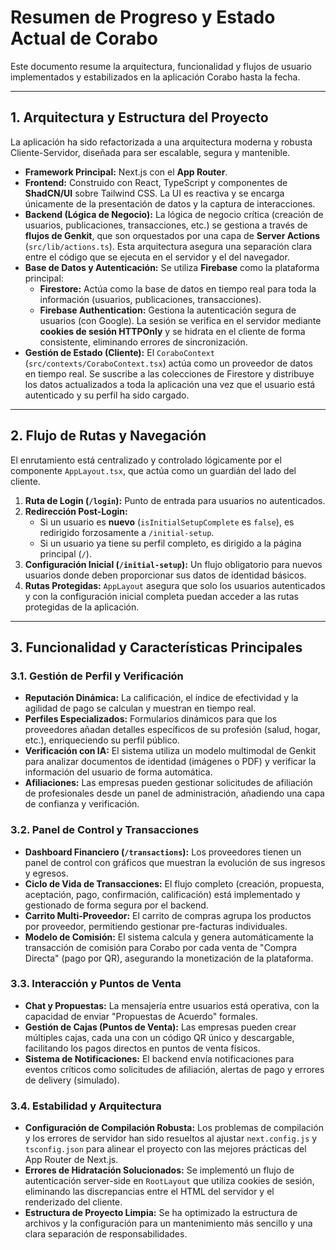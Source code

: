 # Resumen de Progreso y Estado Actual de Corabo

Este documento resume la arquitectura, funcionalidad y flujos de usuario implementados y estabilizados en la aplicación Corabo hasta la fecha.

---

## 1. Arquitectura y Estructura del Proyecto

La aplicación ha sido refactorizada a una arquitectura moderna y robusta Cliente-Servidor, diseñada para ser escalable, segura y mantenible.

-   **Framework Principal:** Next.js con el **App Router**.
-   **Frontend:** Construido con React, TypeScript y componentes de **ShadCN/UI** sobre Tailwind CSS. La UI es reactiva y se encarga únicamente de la presentación de datos y la captura de interacciones.
-   **Backend (Lógica de Negocio):** La lógica de negocio crítica (creación de usuarios, publicaciones, transacciones, etc.) se gestiona a través de **flujos de Genkit**, que son orquestados por una capa de **Server Actions** (`src/lib/actions.ts`). Esta arquitectura asegura una separación clara entre el código que se ejecuta en el servidor y el del navegador.
-   **Base de Datos y Autenticación:** Se utiliza **Firebase** como la plataforma principal:
    -   **Firestore:** Actúa como la base de datos en tiempo real para toda la información (usuarios, publicaciones, transacciones).
    -   **Firebase Authentication:** Gestiona la autenticación segura de usuarios (con Google). La sesión se verifica en el servidor mediante **cookies de sesión HTTPOnly** y se hidrata en el cliente de forma consistente, eliminando errores de sincronización.
-   **Gestión de Estado (Cliente):** El `CoraboContext` (`src/contexts/CoraboContext.tsx`) actúa como un proveedor de datos en tiempo real. Se suscribe a las colecciones de Firestore y distribuye los datos actualizados a toda la aplicación una vez que el usuario está autenticado y su perfil ha sido cargado.

---

## 2. Flujo de Rutas y Navegación

El enrutamiento está centralizado y controlado lógicamente por el componente `AppLayout.tsx`, que actúa como un guardián del lado del cliente.

1.  **Ruta de Login (`/login`):** Punto de entrada para usuarios no autenticados.
2.  **Redirección Post-Login:**
    -   Si un usuario es **nuevo** (`isInitialSetupComplete` es `false`), es redirigido forzosamente a `/initial-setup`.
    -   Si un usuario ya tiene su perfil completo, es dirigido a la página principal (`/`).
3.  **Configuración Inicial (`/initial-setup`):** Un flujo obligatorio para nuevos usuarios donde deben proporcionar sus datos de identidad básicos.
4.  **Rutas Protegidas:** `AppLayout` asegura que solo los usuarios autenticados y con la configuración inicial completa puedan acceder a las rutas protegidas de la aplicación.

---

## 3. Funcionalidad y Características Principales

### 3.1. Gestión de Perfil y Verificación
-   **Reputación Dinámica:** La calificación, el índice de efectividad y la agilidad de pago se calculan y muestran en tiempo real.
-   **Perfiles Especializados:** Formularios dinámicos para que los proveedores añadan detalles específicos de su profesión (salud, hogar, etc.), enriqueciendo su perfil público.
-   **Verificación con IA:** El sistema utiliza un modelo multimodal de Genkit para analizar documentos de identidad (imágenes o PDF) y verificar la información del usuario de forma automática.
-   **Afiliaciones:** Las empresas pueden gestionar solicitudes de afiliación de profesionales desde un panel de administración, añadiendo una capa de confianza y verificación.

### 3.2. Panel de Control y Transacciones
-   **Dashboard Financiero (`/transactions`):** Los proveedores tienen un panel de control con gráficos que muestran la evolución de sus ingresos y egresos.
-   **Ciclo de Vida de Transacciones:** El flujo completo (creación, propuesta, aceptación, pago, confirmación, calificación) está implementado y gestionado de forma segura por el backend.
-   **Carrito Multi-Proveedor:** El carrito de compras agrupa los productos por proveedor, permitiendo gestionar pre-facturas individuales.
-   **Modelo de Comisión:** El sistema calcula y genera automáticamente la transacción de comisión para Corabo por cada venta de "Compra Directa" (pago por QR), asegurando la monetización de la plataforma.

### 3.3. Interacción y Puntos de Venta
-   **Chat y Propuestas:** La mensajería entre usuarios está operativa, con la capacidad de enviar "Propuestas de Acuerdo" formales.
-   **Gestión de Cajas (Puntos de Venta):** Las empresas pueden crear múltiples cajas, cada una con un código QR único y descargable, facilitando los pagos directos en puntos de venta físicos.
-   **Sistema de Notificaciones:** El backend envía notificaciones para eventos críticos como solicitudes de afiliación, alertas de pago y errores de delivery (simulado).

### 3.4. Estabilidad y Arquitectura
-   **Configuración de Compilación Robusta:** Los problemas de compilación y los errores de servidor han sido resueltos al ajustar `next.config.js` y `tsconfig.json` para alinear el proyecto con las mejores prácticas del App Router de Next.js.
-   **Errores de Hidratación Solucionados:** Se implementó un flujo de autenticación server-side en `RootLayout` que utiliza cookies de sesión, eliminando las discrepancias entre el HTML del servidor y el renderizado del cliente.
-   **Estructura de Proyecto Limpia:** Se ha optimizado la estructura de archivos y la configuración para un mantenimiento más sencillo y una clara separación de responsabilidades.
